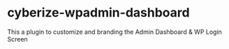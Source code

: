 # cyberize-wpadmin-dashboard
This a plugin to customize and branding the Admin Dashboard &amp; WP Login Screen
